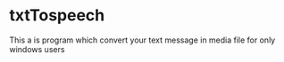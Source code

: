# txtTospeech
This a is program which convert your text message in media file for only windows users

